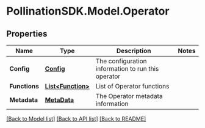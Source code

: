 
# PollinationSDK.Model.Operator

## Properties

Name | Type | Description | Notes
------------ | ------------- | ------------- | -------------
**Config** | [**Config**](Config.md) | The configuration information to run this operator | 
**Functions** | [**List&lt;Function&gt;**](Function.md) | List of Operator functions | 
**Metadata** | [**MetaData**](MetaData.md) | The Operator metadata information | 

[[Back to Model list]](../README.md#documentation-for-models)
[[Back to API list]](../README.md#documentation-for-api-endpoints)
[[Back to README]](../README.md)


